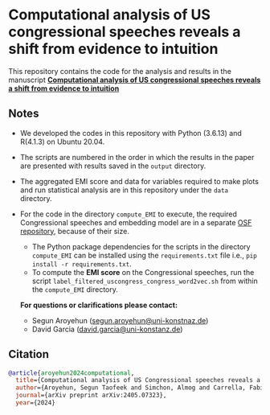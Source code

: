 # Computational analysis of US congressional speeches reveals a shift from evidence to intuition

This repository contains the code for the analysis and results in the manuscript **[Computational analysis of US congressional speeches reveals a shift from evidence to intuition](https://arxiv.org/abs/2405.07323)**


## Notes
* We developed the codes in this repository with Python (3.6.13) and R(4.1.3) on Ubuntu 20.04.
* The scripts are numbered in the order in which the results in the paper are presented with results saved in the `output` directory.
* The aggregated EMI score and data for variables required to make plots and run statistical analysis are in this repository under the `data` directory.
* For the code in the directory `compute_EMI` to execute, the required Congressional speeches and embedding model are in a separate [OSF repository](https://doi.org/10.17605/OSF.IO/Z6UTW), because of their size.
    * The Python package dependencies for the scripts in the directory `compute_EMI` can be installed using the `requirements.txt` file i.e., `pip install -r requirements.txt`.
    * To compute the **EMI score** on the Congressional speeches, run the script `label_filtered_uscongress_congress_word2vec.sh` from within the `compute_EMI` directory.

  **For questions or clarifications please contact:**
  * Segun Aroyehun (segun.aroyehun@uni-konstnaz.de)
  *  David Garcia (david.garcia@uni-konstanz.de)
 
## Citation

```bibtex
@article{aroyehun2024computational,
  title={Computational analysis of US Congressional speeches reveals a shift from evidence to intuition},
  author={Aroyehun, Segun Taofeek and Simchon, Almog and Carrella, Fabio and Lasser, Jana and Lewandowsky, Stephan and Garcia, David},
  journal={arXiv preprint arXiv:2405.07323},
  year={2024}
```
  
